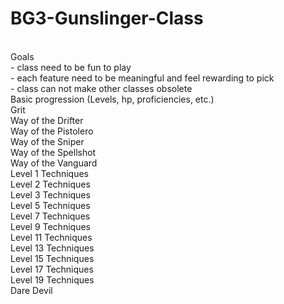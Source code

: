 # BG3-Gunslinger-Class
<br>
Goals
<br>
- class need to be fun to play
<br>
- each feature need to be meaningful and feel rewarding to pick
<br>
- class can not make other classes obsolete
<br>
Basic progression (Levels, hp, proficiencies, etc.)
<br>
Grit
<br>
Way of the Drifter
<br>
Way of the Pistolero
<br>
Way of the Sniper
<br>
Way of the Spellshot
<br>
Way of the Vanguard
<br>
Level 1 Techniques
<br>
Level 2 Techniques
<br>
Level 3 Techniques
<br>
Level 5 Techniques
<br>
Level 7 Techniques
<br>
Level 9 Techniques
<br>
Level 11 Techniques
<br>
Level 13 Techniques
<br>
Level 15 Techniques
<br>
Level 17 Techniques
<br>
Level 19 Techniques
<br>
Dare Devil
